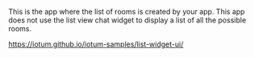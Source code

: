 This is the app where the list of rooms is created by your app. This app does not use the list view chat widget to display a list of all the possible rooms. 

https://iotum.github.io/iotum-samples/list-widget-ui/
